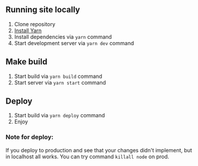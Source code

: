 ## Running site locally

1. Clone repository
2. [Install Yarn](https://yarnpkg.com/en/docs/install)
3. Install dependencies via `yarn` command
4. Start development server via `yarn dev` command

## Make build

1. Start build via `yarn build` command
2. Start server via `yarn start` command

## Deploy

1. Start build via `yarn deploy` command
2. Enjoy

### Note for deploy:
If you deploy to production and see that your changes didn't implement, but in localhost all works. You can try command `killall node` on prod.

